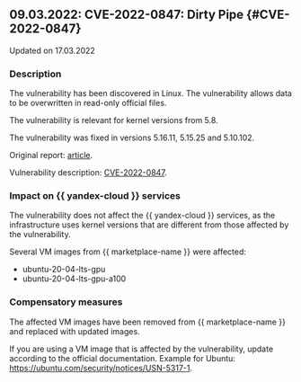 ## 09.03.2022: CVE-2022-0847: Dirty Pipe {#CVE-2022-0847}

Updated on 17.03.2022

### Description

The vulnerability has been discovered in Linux. The vulnerability allows data to be overwritten in read-only official files.

The vulnerability is relevant for kernel versions from 5.8.

The vulnerability was fixed in versions 5.16.11, 5.15.25 and 5.10.102.

Original report: [article](https://arstechnica.com/information-technology/2022/03/linux-has-been-bitten-by-its-most-high-severity-vulnerability-in-years/).

Vulnerability description: [CVE-2022-0847](https://cve.mitre.org/cgi-bin/cvename.cgi?name=CVE-2022-0847).

### Impact on {{ yandex-cloud }} services

The vulnerability does not affect the {{ yandex-cloud }} services, as the infrastructure uses kernel versions that are different from those affected by the vulnerability.

Several VM images from {{ marketplace-name }} were affected:
* ubuntu-20-04-lts-gpu
* ubuntu-20-04-lts-gpu-a100

### Compensatory measures

The affected VM images have been removed from {{ marketplace-name }} and replaced with updated images.

If you are using a VM image that is affected by the vulnerability, update according to the official documentation.
Example for Ubuntu: https://ubuntu.com/security/notices/USN-5317-1.
